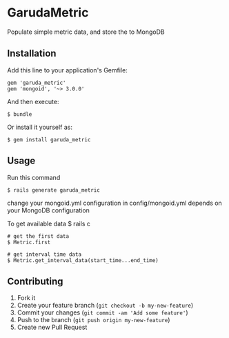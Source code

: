 # GarudaMetric

Populate simple metric data, and store the to MongoDB

## Installation

Add this line to your application's Gemfile:

    gem 'garuda_metric'
    gem 'mongoid', '~> 3.0.0'

And then execute:

    $ bundle

Or install it yourself as:

    $ gem install garuda_metric

## Usage

Run this command

	$ rails generate garuda_metric

change your mongoid.yml configuration in config/mongoid.yml depends on your MongoDB configuration

To get available data
	$ rails c

	# get the first data
	$ Metric.first

	# get interval time data
	$ Metric.get_interval_data(start_time...end_time)

## Contributing

1. Fork it
2. Create your feature branch (`git checkout -b my-new-feature`)
3. Commit your changes (`git commit -am 'Add some feature'`)
4. Push to the branch (`git push origin my-new-feature`)
5. Create new Pull Request
